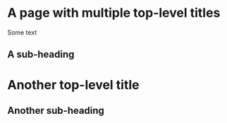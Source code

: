 # A page with multiple top-level titles

Some text

## A sub-heading

# Another top-level title

## Another sub-heading

